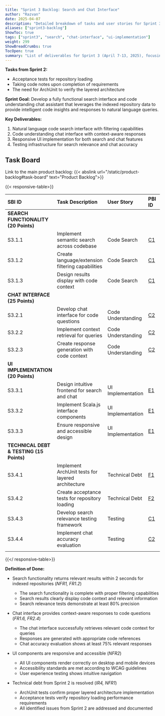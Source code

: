 ```yaml
---
title: "Sprint 3 Backlog: Search and Chat Interface"
author: "Razvan"
date: 2025-04-07
description: "Detailed breakdown of tasks and user stories for Sprint 3's search functionality and chat interface"
aliases: ["sprint3-backlog"]
ShowToc: true
tags: ["sprint3", "search", "chat-interface", "ui-implementation"]
weight: 299
ShowBreadCrumbs: true
TocOpen: true
summary: "List of deliverables for Sprint 3 (April 7-13, 2025), focusing on natural language code search and chat interface implementation."
---
```



**Tasks from Sprint 2:**
- Acceptance tests for repository loading
- Taking code notes upon completion of requirements
- The need for ArchUnit to verify the layered architecture

**Sprint Goal:** Develop a fully functional search interface and code understanding chat assistant that leverages the indexed repository data to provide intelligent code insights and responses to natural language queries.

**Key Deliverables:**
1. Natural language code search interface with filtering capabilities
2. Code understanding chat interface with context-aware responses
3. Responsive UI implementation for both search and chat features
4. Testing infrastructure for search relevance and chat accuracy

## Task Board

Link to the main product backlog: {{< abslink url="/static/product-backlog#task-board" text="Product Backlog">}}

{{< responsive-table>}}

| SBI ID                                   | Task Description                                  | User Story         | PBI ID                                           | Est. Points | Status |
| :--------------------------------------- | :------------------------------------------------ | :----------------- | :----------------------------------------------- | :---------- | :----- |
| **SEARCH FUNCTIONALITY (20 Points)**     |                                                   |                    |                                                  |             |        |
| S3.1.1                                   | Implement semantic search across codebase         | Code Search        | [C1](../../static/product-backlog.md#task-board) | 8           | To Do  |
| S3.1.2                                   | Create language/extension filtering capabilities  | Code Search        | [C1](../../static/product-backlog.md#task-board) | 5           | To Do  |
| S3.1.3                                   | Design results display with code context          | Code Search        | [C1](../../static/product-backlog.md#task-board) | 7           | To Do  |
| **CHAT INTERFACE (25 Points)**           |                                                   |                    |                                                  |             |        |
| S3.2.1                                   | Develop chat interface for code questions         | Code Understanding | [C2](../../static/product-backlog.md#task-board) | 8           | To Do  |
| S3.2.2                                   | Implement context retrieval for queries           | Code Understanding | [C2](../../static/product-backlog.md#task-board) | 10          | To Do  |
| S3.2.3                                   | Create response generation with code context      | Code Understanding | [C2](../../static/product-backlog.md#task-board) | 7           | To Do  |
| **UI IMPLEMENTATION (20 Points)**        |                                                   |                    |                                                  |             |        |
| S3.3.1                                   | Design intuitive frontend for search and chat     | UI Implementation  | [E1](../../static/product-backlog.md#task-board) | 7           | To Do  |
| S3.3.2                                   | Implement Scala.js interface components           | UI Implementation  | [E1](../../static/product-backlog.md#task-board) | 8           | To Do  |
| S3.3.3                                   | Ensure responsive and accessible design           | UI Implementation  | [E1](../../static/product-backlog.md#task-board) | 5           | To Do  |
| **TECHNICAL DEBT & TESTING (15 Points)** |                                                   |                    |                                                  |             |        |
| S3.4.1                                   | Implement ArchUnit tests for layered architecture | Technical Debt     | [F1](../../static/product-backlog.md#task-board) | 3           | To Do  |
| S3.4.2                                   | Create acceptance tests for repository loading    | Technical Debt     | [F2](../../static/product-backlog.md#task-board) | 5           | To Do  |
| S3.4.3                                   | Develop search relevance testing framework        | Testing            | [C1](../../static/product-backlog.md#task-board) | 4           | To Do  |
| S3.4.4                                   | Implement chat accuracy evaluation                | Testing            | [C2](../../static/product-backlog.md#task-board) | 3           | To Do  |
|                                          |                                                   |                    |                                                  |             |        |

{{</ responsive-table>}}

**Definition of Done:**
- Search functionality returns relevant results within 2 seconds for indexed repositories (*NFR1, FR1.2*)
  - The search functionality is complete with proper filtering capabilities
  - Search results clearly display code context and relevant information
  - Search relevance tests demonstrate at least 80% precision

- Chat interface provides context-aware responses to code questions (*FR1.6, FR2.4*)
  - The chat interface successfully retrieves relevant code context for queries
  - Responses are generated with appropriate code references
  - Chat accuracy evaluation shows at least 75% relevant responses

- UI components are responsive and accessible (*NFR2*)
  - All UI components render correctly on desktop and mobile devices
  - Accessibility standards are met according to WCAG guidelines
  - User experience testing shows intuitive navigation

- Technical debt from Sprint 2 is resolved (*IR4, NFR1*)
  - ArchUnit tests confirm proper layered architecture implementation
  - Acceptance tests verify repository loading performance requirements
  - All identified issues from Sprint 2 are addressed and documented
